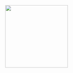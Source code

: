 
<!--
**adrielecolossi/adrielecolossi** is a ✨ _special_ ✨ repository because its `README.md` (this file) appears on your GitHub profile.

Here are some ideas to get you started:

- 🔭 I’m currently working on ...
- 🌱 I’m currently learning ...
- 👯 I’m looking to collaborate on ...
- 🤔 I’m looking for help with ...
- 💬 Ask me about ...
- 📫 How to reach me: ...
- 😄 Pronouns: ...
- ⚡ Fun fact: ...
-->
<a href="https://github.com/adrielecolossi">
  <img height="200em" src="https://github-readme-stats.vercel.app/api/top-langs/?username=adrielecolossi&hide=smarty,hack,python,ejs&langs_count=6&size_weight=0.5&count_weight=0.7&theme=transparent" />
</a>
